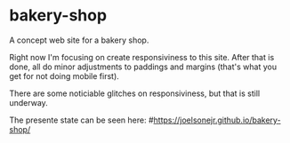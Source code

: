 # bakery-shop
A concept web site for a bakery shop.

Right now I'm focusing on create responsiviness to this site. After that is done, all do minor adjustments to paddings and margins (that's what you get for not doing mobile first).

There are some noticiable glitches on responsiviness, but that is still underway.

The presente state can be seen here:
#https://joelsonejr.github.io/bakery-shop/
 

